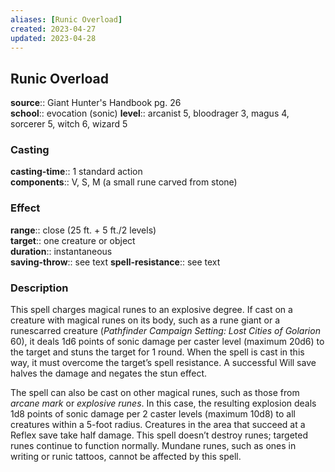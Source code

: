 ```yaml
---
aliases: [Runic Overload]
created: 2023-04-27
updated: 2023-04-28
---
```


## Runic Overload

**source**:: Giant Hunter's Handbook pg. 26  
**school**:: evocation (sonic)
**level**:: arcanist 5, bloodrager 3, magus 4, sorcerer 5, witch 6, wizard 5

### Casting

**casting-time**:: 1 standard action  
**components**:: V, S, M (a small rune carved from stone)

### Effect

**range**:: close (25 ft. + 5 ft./2 levels)  
**target**:: one creature or object  
**duration**:: instantaneous  
**saving-throw**:: see text
**spell-resistance**:: see text

### Description

This spell charges magical runes to an explosive degree. If cast on a creature with magical runes on its body, such as a rune giant or a runescarred creature (*Pathfinder Campaign Setting: Lost Cities of Golarion* 60), it deals 1d6 points of sonic damage per caster level (maximum 20d6) to the target and stuns the target for 1 round. When the spell is cast in this way, it must overcome the target’s spell resistance. A successful Will save halves the damage and negates the stun effect.  
  
The spell can also be cast on other magical runes, such as those from *arcane mark* or *explosive runes*. In this case, the resulting explosion deals 1d8 points of sonic damage per 2 caster levels (maximum 10d8) to all creatures within a 5-foot radius. Creatures in the area that succeed at a Reflex save take half damage. This spell doesn’t destroy runes; targeted runes continue to function normally. Mundane runes, such as ones in writing or runic tattoos, cannot be affected by this spell.

